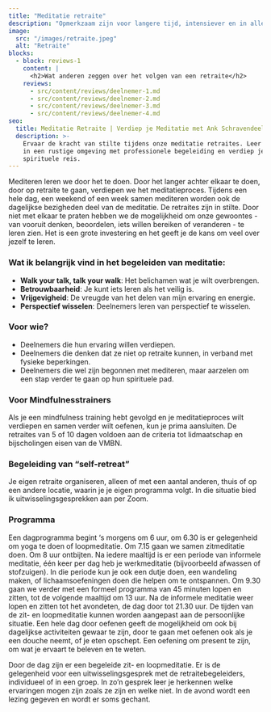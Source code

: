 ```yaml
---
title: "Meditatie retraite"
description: "Opmerkzaam zijn voor langere tijd, intensiever en in alles wat we doen"
image:
  src: "/images/retraite.jpeg"
  alt: "Retraite"
blocks:
  - block: reviews-1
    content: |
      <h2>Wat anderen zeggen over het volgen van een retraite</h2>
    reviews:
      - src/content/reviews/deelnemer-1.md
      - src/content/reviews/deelnemer-2.md
      - src/content/reviews/deelnemer-3.md
      - src/content/reviews/deelnemer-4.md
seo:
  title: Meditatie Retraite | Verdiep je Meditatie met Ank Schravendeel
  description: >-
    Ervaar de kracht van stilte tijdens onze meditatie retraites. Leer mediteren
    in een rustige omgeving met professionele begeleiding en verdiep je
    spirituele reis.
---
```


Mediteren leren we door het te doen. Door het langer achter elkaar te doen, door op retraite te gaan, verdiepen we het meditatieproces. Tijdens een hele dag, een weekend of een week samen mediteren worden ook de dagelijkse bezigheden deel van de meditatie. De retraites zijn in stilte. Door niet met elkaar te praten hebben we de mogelijkheid om onze gewoontes - van vooruit denken, beoordelen, iets willen bereiken of veranderen - te leren zien. Het is een grote investering en het geeft je de kans om veel over jezelf te leren.

### Wat ik belangrijk vind in het begeleiden van meditatie:

- **Walk your talk, talk your walk**: Het belichamen wat je wilt overbrengen.
- **Betrouwbaarheid**: Je kunt iets leren als het veilig is.
- **Vrijgevigheid**: De vreugde van het delen van mijn ervaring en energie.
- **Perspectief wisselen**: Deelnemers leren van perspectief te wisselen.

### Voor wie?

- Deelnemers die hun ervaring willen verdiepen.
- Deelnemers die denken dat ze niet op retraite kunnen, in verband met fysieke beperkingen.
- Deelnemers die wel zijn begonnen met mediteren, maar aarzelen om een stap verder te gaan op hun spirituele pad.

### Voor Mindfulnesstrainers

Als je een mindfulness training hebt gevolgd en je meditatieproces wilt verdiepen en samen verder wilt oefenen, kun je prima aansluiten. De retraites van 5 of 10 dagen voldoen aan de criteria tot lidmaatschap en bijscholingen eisen van de VMBN.

### Begeleiding van “self-retreat”

Je eigen retraite organiseren, alleen of met een aantal anderen, thuis of op een andere locatie, waarin je je eigen programma volgt. In die situatie bied ik uitwisselingsgesprekken aan per Zoom.

### Programma

Een dagprogramma begint ‘s morgens om 6 uur, om 6.30 is er gelegenheid om yoga te doen of loopmeditatie. Om 7.15 gaan we samen zitmeditatie doen. Om 8 uur ontbijten. Na iedere maaltijd is er een periode van informele meditatie, één keer per dag heb je werkmeditatie (bijvoorbeeld afwassen of stofzuigen). In die periode kun je ook een dutje doen, een wandeling maken, of lichaamsoefeningen doen die helpen om te ontspannen. Om 9.30 gaan we verder met een formeel programma van 45 minuten lopen en zitten, tot de volgende maaltijd om 13 uur. Na de informele meditatie weer lopen en zitten tot het avondeten, de dag door tot 21.30 uur. De tijden van de zit- en loopmeditatie kunnen worden aangepast aan de persoonlijke situatie. Een hele dag door oefenen geeft de mogelijkheid om ook bij dagelijkse activiteiten gewaar te zijn, door te gaan met oefenen ook als je een douche neemt, of je eten opschept. Een oefening om present te zijn, om wat je ervaart te beleven en te weten.

Door de dag zijn er een begeleide zit- en loopmeditatie. Er is de gelegenheid voor een uitwisselingsgesprek met de retraitebegeleiders, individueel of in een groep. In zo’n gesprek leer je herkennen welke ervaringen mogen zijn zoals ze zijn en welke niet. In de avond wordt een lezing gegeven en wordt er soms gechant.
